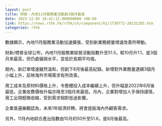 ```yaml
---
layout: post
title: 財新：內地11月服務業活動創3個月最高
date: 2023-12-05 10:41:12.000000000 +08:00
link: https://news.rthk.hk/rthk/ch/component/k2/1730772-20231205.htm
categories: rthk
---
```


數據顯示，內地11月服務業活動加速擴張，受到新業務總量增速改善所帶動。

財新/標普全球公布，內地11月服務業經營活動指數升至51.5，較10月升1.1，是3個月來最高，但仍處偏弱水平，並低於長期平均值。

期內，新訂單增速雖然溫和，但創下8月後最高紀錄。新增對外業務量連續3個月小幅上升，反映海外市場需求有所改善。

用工成本及原材料價格上升，令整體投入成本繼續上升，但升幅是2022年6月後最低，企業收費價格升幅亦降至3個月來最低。月內，企業對增加人手保持謹慎，用工出現輕微收縮，受到需求相對低迷影響。

企業普遍樂觀認為，未來1年經濟好轉，將會提振海內外顧客需求。

另外，11月內地綜合產出指數由10月的50升至51.6，是8月後最高。

